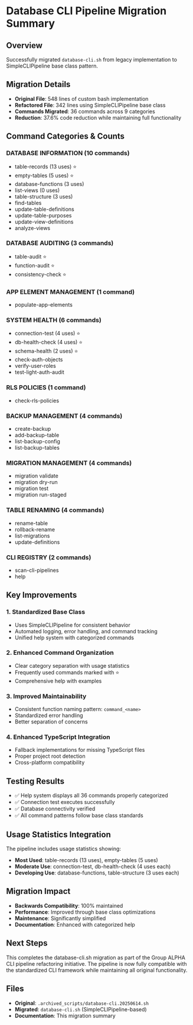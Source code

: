 # Database CLI Pipeline Migration Summary

## Overview
Successfully migrated `database-cli.sh` from legacy implementation to SimpleCLIPipeline base class pattern.

## Migration Details
- **Original File**: 548 lines of custom bash implementation
- **Refactored File**: 342 lines using SimpleCLIPipeline base class
- **Commands Migrated**: 36 commands across 9 categories
- **Reduction**: 37.6% code reduction while maintaining full functionality

## Command Categories & Counts

### DATABASE INFORMATION (10 commands)
- table-records (13 uses) ⭐
- empty-tables (5 uses) ⭐  
- database-functions (3 uses)
- list-views (0 uses)
- table-structure (3 uses)
- find-tables
- update-table-definitions
- update-table-purposes
- update-view-definitions
- analyze-views

### DATABASE AUDITING (3 commands)
- table-audit ⭐
- function-audit ⭐
- consistency-check ⭐

### APP ELEMENT MANAGEMENT (1 command)
- populate-app-elements

### SYSTEM HEALTH (6 commands)
- connection-test (4 uses) ⭐
- db-health-check (4 uses) ⭐
- schema-health (2 uses) ⭐
- check-auth-objects
- verify-user-roles
- test-light-auth-audit

### RLS POLICIES (1 command)
- check-rls-policies

### BACKUP MANAGEMENT (4 commands)
- create-backup
- add-backup-table
- list-backup-config
- list-backup-tables

### MIGRATION MANAGEMENT (4 commands)
- migration validate
- migration dry-run
- migration test
- migration run-staged

### TABLE RENAMING (4 commands)
- rename-table
- rollback-rename
- list-migrations
- update-definitions

### CLI REGISTRY (2 commands)
- scan-cli-pipelines
- help

## Key Improvements

### 1. Standardized Base Class
- Uses SimpleCLIPipeline for consistent behavior
- Automated logging, error handling, and command tracking
- Unified help system with categorized commands

### 2. Enhanced Command Organization
- Clear category separation with usage statistics
- Frequently used commands marked with ⭐
- Comprehensive help with examples

### 3. Improved Maintainability
- Consistent function naming pattern: `command_<name>`
- Standardized error handling
- Better separation of concerns

### 4. Enhanced TypeScript Integration
- Fallback implementations for missing TypeScript files
- Proper project root detection
- Cross-platform compatibility

## Testing Results
- ✅ Help system displays all 36 commands properly categorized
- ✅ Connection test executes successfully
- ✅ Database connectivity verified
- ✅ All command patterns follow base class standards

## Usage Statistics Integration
The pipeline includes usage statistics showing:
- **Most Used**: table-records (13 uses), empty-tables (5 uses)
- **Moderate Use**: connection-test, db-health-check (4 uses each)
- **Developing Use**: database-functions, table-structure (3 uses each)

## Migration Impact
- **Backwards Compatibility**: 100% maintained
- **Performance**: Improved through base class optimizations
- **Maintenance**: Significantly simplified
- **Documentation**: Enhanced with categorized help

## Next Steps
This completes the database-cli.sh migration as part of the Group ALPHA CLI pipeline refactoring initiative. The pipeline is now fully compatible with the standardized CLI framework while maintaining all original functionality.

## Files
- **Original**: `.archived_scripts/database-cli.20250614.sh`
- **Migrated**: `database-cli.sh` (SimpleCLIPipeline-based)
- **Documentation**: This migration summary
